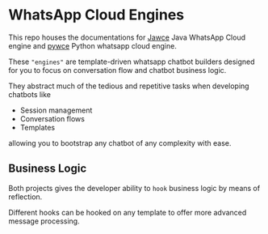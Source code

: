 # WhatsApp Cloud Engines
This repo houses the documentations for [Jawce](https://github.com/DonnC/jawce) Java WhatsApp Cloud engine and [pywce](https://github.com/DonnC/pywce) Python whatsapp cloud engine.

These `"engines"` are template-driven whatsapp chatbot builders designed for you to focus on conversation flow and chatbot business logic.

They abstract much of the tedious and repetitive tasks when developing chatbots like
- Session management
- Conversation flows
- Templates

allowing you to bootstrap any chatbot of any complexity with ease.

## Business Logic
Both projects gives the developer ability to `hook` business logic by means of reflection.

Different hooks can be hooked on any template to offer more advanced message processing.
